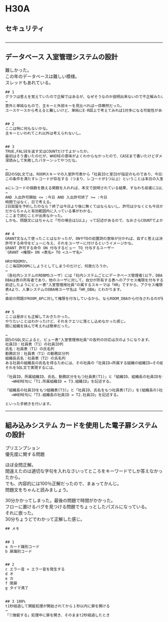 # H30A

## セキュリティ

``` txt : 回答
```

---

## データベース 入室管理システムの設計

難しかった。  
この年のデータベースは難しい模様。  
スレッドもあれている。  

``` txt : 30分 7/9
## 1
グラフは答えを覚えていたので正解ではあるが、なぜそうなのか説明出来ないので不正解みたいなものだろう。
→
意外と単純なもので、主キーと外部キーを見比べれば一目瞭然だった。
ユースケースから考えると難しいけど、単純にE-R図上で考えてみれば1対多になる可能性があるかどうかで判断できるから、素直にそれだけでよかった。


## 2
ここは特に何もないかな。
主キーといわれてこれ以外は考えられないし。


## 3
TRUE,FALSEを返す文はCOUNTだけでよかったか。
最初はそう書いたのだが、WHEREの意味がよくわからなかったので、CASEまで書いたけどダメだった。
深読みして失敗したパターンってやつだな。

→
図2のSQL文では、ROOMスキーマの入室許可表から「社員IDと室IDが指定のものであり、今日が入室許可期間内である」という条件のレコードを抽出します。
この条件を満たすレコードが存在する（つまり、レコードが1つ以上）ということは本日の入室が許可されていて、条件を満たさない（つまり、レコードがない）ということは本日の入室が許可されていないということです。

aにレコードの個数を数える関数を入れれば、本文で説明されている結果、すなわち前者に1以上を後者に0を返すことができます。したがって、aには「COUNT(*)」が当てはまります。
→
AND 入出許可開始 <= :今日 AND 入出許可終了 >= :今日
時間ではなく、日で考える。
2日部屋を予約したのなら？終了は今日より後に無くてはならないし、許可は少なくとも今日からでないといけない。
だからちゃんと有効範囲内に入っている事がわかる。
ここまで読むことが出来なかった。
しかも、問題文にはちゃんと「可の場合は1以上」って記述があるので、なおさらCOUNTでよかった。


## 4
GRANT文なんて使ったことはなかったが、ONやTOの前置詞の意味が分かれば、自ずと答えは決まってくる。
許可する命令をビューに与え、それをユーザーに付けるというイメージかな。
GRANT 許可する命令 ON 付与するビュー TO 付与するユーザー
`GRANT <権限> ON <表名> TO <ユーザ名>`  

HRかROOMか。
ここ毎回ROOMにしようとしてしまうのだけど、何故だろうか。
→
〔各社内システムのRDBMSユーザ〕には「社内システムごとにデータベース管理者(以下，DBAという)が存在する。
DBAは表の所有者であり，他のユーザに対して，自分が所有する表へのアクセス権限を付与することができる。」とあります。
前述したようにビュー表"入室管理用社員"の属するスキーマは「HR」ですから、アクセス権限の付与は人事システムのDBA用ユーザが実行します。
表4より、人事システムのDBA用ユーザ名は「HR_DBA」とわかります。
→
直前の問題がROOM_APに対して権限を付与しているから、ならROOM_DBAから付与されるのが筋だよなって勘違いしてしまうからだろうか。


## 5
ここは是非とも正解しておきたかった。
やりたいことはわかったけど、それをクエリに落とし込めなかった感じ。
間に組織を挟んで考えれば簡単だった。

→
図5のSQL文によると、ビュー表"入室管理用社員"の各列の対応は次のようになります。
社員ID：社員表（T1）の社員ID列
氏名：社員表（T1）の氏名列
勤務区分：社員表（T1）の勤務区分列
組織長氏名：社員表（T2）の氏名列
ある社員の組織長の氏名を得るためには、その社員の「社員ID→所属する組織の組織ID→その組織の組織長の社員ID→組織長の氏名」の順に参照すればよいと考えられます。
それをSQL文で実現するには、

「社員ID、所属組織ID、氏名、勤務区分をもつ社員表(T1)」と「組織ID、組織長の社員IDをもつ組織表(T3)」を(所属)組織IDで結合する。
　 →WHERE句に「T1.所属組織ID = T3.組織ID」を記述する。

「組織長の社員IDをもつ組織表(T3)」と「社員ID、氏名をもつ社員表(T2)」を(組織長の)社員IDで結合する。
　 →WHERE句に「T3.組織長の社員ID = T2.社員ID」を記述する。

といった手続きを行います。
```

---

## 組み込みシステム カードを使用した電子扉システムの設計

プリエンプション  
優先度に関する問題  

ほぼ全問正解。  
間違えたのは適切な字句を入れなさいってところをキーワードでしか答えなかったから。  
でも、内容的には100％正解だったので、まぁってかんじ。  
問題文をちゃんと読みましょう。  

30分かかってしまった。最後の問題で時間がかかった。  
フローに置けるバグを見つける問題でちょっとしたパズルになっている。  
それに嵌った。  
30分ちょうどでわかって正解した感じ。  

``` txt : 回答 30分 7/8
## メモ


## 1
a カード識別コード
b 扉識別コード


## 2
c エラー音 × エラー音を発生する
d オ
e カ
f 閉扉
g タイマ満了


## 3 100%
t1秒経過して開錠処理が開始されてから１秒以内に扉を開ける
→
「①施錠する」処理中に扉を開き、そのままt2秒経過したとき
```
